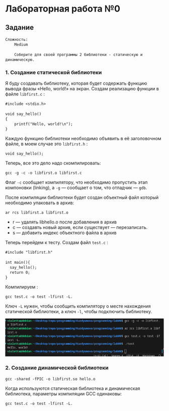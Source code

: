 # Лабораторная работа №0
## Задание 
```
Сложность:
    Medium

    Соберите для своей программы 2 библиотеки - статическую и динамическую.
```

### 1. Создание статической библиотеки 
Я буду создавать библиотеку, которая будет содержать функцию вывода фразы «Hello, world!» на экран.
Создам реализацию функции в файле `libfirst.c` :

```
#include <stdio.h>

void say_hello() 
{
    printf("Hello, world!\n");
}
```
Каждую функцию библиотеки необходимо объявить в её заголовочном файле, в моем случае это `libfirst.h` :

```
void say_hello();
```
Теперь, все это дело надо скомпилировать:

```
gcc -g -c -o libfirst.o libfirst.c
```
Флаг `-с` сообщает компилятору, что необходимо пропустить этап компоновки (linking), а `-g` — сообщает о том, что отладчик — `gdb`.

После компиляции библиотеки будет создан объектный файл который необходимо упаковать в архив:


```
ar rcs libfirst.a libfirst.o
```
* r — удалять libhello.o после добавления в архив
* с — создавть новый архив, если существует — перезаписать.
* s — добавить индекс объектного файла в архив


Теперь перейдем к тесту. Создам файл `test.c` :
```
#include "libfirst.h"

int main(){
  say_hello();
  return 0;
}
```
Компилируем :

```
gcc test.c -o test -lfirst -L.
```

Ключ `-L` нужен, чтобы сообщить компилятору о месте нахождения статической библиотеки, а ключ `-l`, чтобы подключить библиотеку.

![Alt text](<Снимок экрана 2023-11-05 175501.png>)


### 2. Создание динамической библиотеки 

```
gcc -shared -fPIC -o libfirst.so hello.o
```

Когда используются статическая библиотека и динамическая библиотека, параметры компиляции GCC одинаковы: 
```
gcc test.c -o test -lfirst -L.
```
